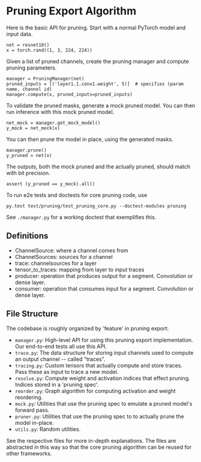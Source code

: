 # Pruning Export Algorithm

Here is the basic API for pruning. Start with a normal PyTorch model and input data.

    net = resnet18()
    x = torch.rand((1, 3, 224, 224))

Given a list of pruned channels, create the pruning manager and compute pruning parameters.

    manager = PruningManager(net)
    pruned_inputs = [('layer1.1.conv1.weight', 5)]  # specifies (param name, channel id)
    manager.compute(x, pruned_inputs=pruned_inputs)

To validate the pruned masks, generate a mock pruned model. You can then run inference with this mock pruned model.

    net_mock = manager.get_mock_model()
    y_mock = net_mock(x)

You can then prune the model in place, using the generated masks.

    manager.prune()
    y_pruned = net(x)

The outputs, both the mock pruned and the actually pruned, should match with bit precision.

    assert (y_pruned == y_mock).all()

To run e2e tests and doctests for core pruning code, use

    py.test test/pruning/test_pruning_core.py --doctest-modules pruning

See `./manager.py` for a working doctest that exemplifies this.

## Definitions

- ChannelSource: where a channel comes from
- ChannelSources: sources for a channel
- trace: channelsources for a layer
- tensor_to_traces: mapping from layer to input traces
- producer: operation that produces output for a segment. Convolution or dense layer.
- consumer: operation that consumes input for a segment. Convolution or dense layer.

## File Structure

The codebase is roughly organized by 'feature' in pruning export:

- `manager.py`: High-level API for using this pruning export implementation. Our end-to-end tests all use this API.
- `trace.py`: The data structure for storing input channels used to compute an output channel -- called "traces".
- `tracing.py`: Custom tensors that actually compute and store traces. Pass these as input to trace a new model.
- `resolve.py`: Compute weight and activation indices that effect pruning. Indices stored in a 'pruning spec'.
- `reorder.py`: Graph algorithm for computing activation and weight reordering.
- `mock.py`: Utilities that use the pruning spec to emulate a pruned model's forward pass.
- `pruner.py`: Utilities that use the pruning spec to to actually prune the model in-place.
- `utils.py`: Random utilities.

See the respective files for more in-depth explanations. The files are abstracted in this way so that the core pruning
algorithm can be reused for other frameworks.